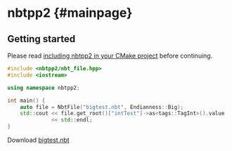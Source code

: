 nbtpp2 {#mainpage}
======

## Getting started
Please read [including nbtpp2 in your CMake project](doc/setup_cmake.md) before continuing.

```cpp
#include <nbtpp2/nbt_file.hpp>
#include <iostream>

using namespace nbtpp2;

int main() {
    auto file = NbtFile("bigtest.nbt", Endianness::Big);
    std::cout << file.get_root()["intTest"]->as<tags::TagInt>().value
              << std::endl;
}
```
Download [bigtest.nbt](https://gitlab.com/amdeflow/libnbtpp2/raw/702681a21fdf627c1ff0bc85cee466e11d76b2a3/assets/bigtest.nbt)